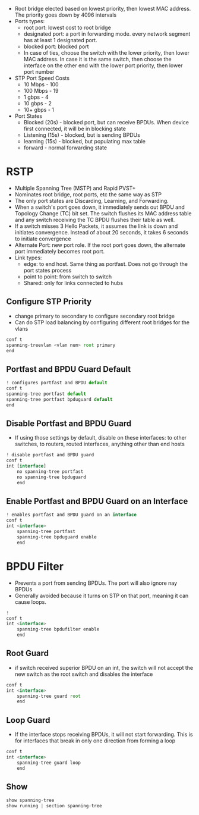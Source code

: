 - Root bridge elected based on lowest priority, then lowest MAC address. The priority goes down by 4096 intervals
- Ports types:
	- root port: lowest cost to root bridge
	- designated port: a port in forwarding mode. every network segment has at least 1 designated port. 
	- blocked port: blocked port
	- In case of ties, choose the switch with the lower priority, then lower MAC address. In case it is the same switch, then choose the interface on the other end with the lower port priority, then lower port number
- STP Port Speed Costs
	- 10 Mbps - 100
	- 100 Mbps - 19
	- 1 gbps - 4
	- 10 gbps - 2
	- 10+ gbps - 1
- Port States
	- Blocked (20s) - blocked port, but can receive BPDUs. When device first connected, it will be in blocking state
	- Listening (15s) - blocked, but is sending BPDUs
	- learning (15s) - blocked, but populating max table
	- forward  - normal forwarding state

# RSTP
- Multiple Spanning Tree (MSTP) and Rapid PVST+
- Nominates root bridge, root ports, etc the same way as STP
- The only port states are Discarding, Learning, and Forwarding. 
- When a switch's port goes down, it immediately sends out BPDU and Topology Change (TC) bit set. The switch flushes its MAC address table and any switch receiving the TC BPDU flushes their table as well.
- If a switch misses 3 Hello Packets, it assumes the link is down and initiates convergence. Instead of about 20 seconds, it takes 6 seconds to initiate convergence
- Alternate Port: new port role. If the root port goes down, the alternate port immediately becomes root port. 
- Link types:
	- edge: to end host. Same thing as portfast. Does not go through the port states process
	- point to point: from switch to switch
	- Shared: only for links connected to hubs

## Configure STP Priority
- change primary to secondary to configure secondary root bridge
- Can do STP load balancing by configuring different root bridges for the vlans
```js
conf t
spanning-treevlan <vlan num> root primary
end
```

## Portfast and BPDU Guard Default
```js
! configures portfast and BPDU default
conf t
spanning-tree portfast default
spanning-tree portfast bpduguard default
end
```


## Disable Portfast and BPDU Guard
- If using those settings by default, disable on these interfaces: to other switches, to routers, routed interfaces, anything other than end hosts
```js
! disable portfast and BPDU guard
conf t
int [interface]
	no spanning-tree portfast
	no spanning-tree bpduguard
	end
```


## Enable Portfast and BPDU Guard on an Interface
```js
! enables portfast and BPDU guard on an interface
conf t
int <interface>
	spanning-tree portfast
	spanning-tree bpduguard enable
	end
```


# BPDU Filter
- Prevents a port from sending BPDUs. The port will also ignore nay BPDUs
- Generally avoided because it turns on STP on that port, meaning it can cause loops.
```js
!
conf t
int <interface>
	spanning-tree bpdufilter enable
	end
```

## Root Guard
- if switch received superior BPDU on an int, the switch will not accept the new switch as the root switch and disables the interface
```js
conf t
int <interface>
	spanning-tree guard root
	end
```


## Loop Guard
- If the interface stops receiving BPDUs, it will not start forwarding. This is for interfaces that break in only one direction from forming a loop
```js
conf t
int <interface>
	spanning-tree guard loop
	end
```


## Show
```js
show spanning-tree
show running | section spanning-tree
```